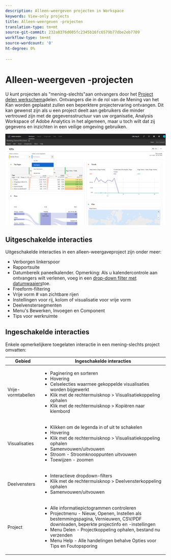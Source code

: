```yaml
---
description: Alleen-weergeven projecten in Workspace
keywords: View-only projects
title: Alleen-weergeven -projecten
translation-type: tm+mt
source-git-commit: 232a8376d605fc2345b16fc6579b77dbe2eb7709
workflow-type: tm+mt
source-wordcount: '0'
ht-degree: 0%

---
```



# Alleen-weergeven -projecten

U kunt projecten als &quot;mening-slechts&quot;aan ontvangers door het [Project delen werkschema](/help/analyze/analysis-workspace/curate-share/share-projects.md)delen. Ontvangers die in de rol van de Mening van het Kan worden geplaatst zullen een beperktere projectervaring ontvangen. Dit kan gewenst zijn als u een project deelt aan gebruikers die minder vertrouwd zijn met de gegevensstructuur van uw organisatie, Analysis Workspace of Adobe Analytics in het algemeen, maar u toch wilt dat zij gegevens en inzichten in een veilige omgeving gebruiken.

![](assets/view-only-project.png)

## Uitgeschakelde interacties

Uitgeschakelde interacties in een alleen-weergaveproject zijn onder meer:

* Verborgen linkerspoor
* Rapportsuite
* Datumbereik paneelkalender. Opmerking: Als u kalendercontrole aan ontvangers wilt verlenen, voeg in een [drop-down filter met datumwaaiers](https://docs.adobe.com/content/help/en/analytics-learn/tutorials/analysis-workspace/using-panels/using-drop-down-filters.html)toe.
* Freeform-filtering
* Vrije vorm # van zichtbare rijen
* Instellingen voor rij, kolom of visualisatie voor vrije vorm
* Deelvenstersegmenten
* Menu&#39;s Bewerken, Invoegen en Component
* Tips voor werkruimte

## Ingeschakelde interacties

Enkele opmerkelijkere toegelaten interactie in een mening-slechts project omvatten:

| Gebied | Ingeschakelde interacties |
| --- | --- |
| Vrije-vormtabellen | <ul><li>Paginering en sorteren</li><li>Hovering</li><li>Celselecties waarmee gekoppelde visualisaties worden bijgewerkt</li><li>Klik met de rechtermuisknop > Visualisatiekoppeling ophalen</li><li>Klik met de rechtermuisknop > Kopiëren naar klembord</li></ul> |
| Visualisaties | <ul><li>Klikken om de legenda in of uit te schakelen</li><li>Hovering</li><li>Klik met de rechtermuisknop > Visualisatiekoppeling ophalen</li><li>Samenvouwen/uitvouwen</li><li>Stroom - Stroomknooppunten uitvouwen</li><li>Toewijzen - zoomen</li></ul> |
| Deelvensters | <ul><li>Interactieve dropdown-filters</li><li>Klik met de rechtermuisknop > Deelvensterkoppeling ophalen</li><li>Samenvouwen/uitvouwen</li></ul> |
| Project | <ul><li>Alle informatiepictogrammen controleren</li><li>Projectmenu - Nieuw, Openen, Instellen als bestemmingspagina, Vernieuwen, CSV/PDF downloaden, beperkte projectinfo en -instellingen</li><li>Menu Delen - Projectkoppeling ophalen, bestand nu verzenden</li><li>Menu Help - Alle handelingen behalve Opties voor Tips en Foutopsporing</li></ul> |
